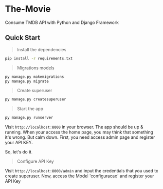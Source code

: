 # The-Movie

Consume TMDB API with Python and Django Framework

## Quick Start

> Install the dependencies

```bash
pip install -r requirements.txt
```

> Migrations models
```bash
py manage.py makemigrations
py manage.py migrate
```

> Create superuser
````bash
py manage.py createsuperuser 
````

> Start the app

````bash
py manage.py runserver
````

Visit `http://localhost:8000` in your browser. The app should be up & running.
When your access the home page, you may think that something it's wrong. 
But calm down. First, you need access admin page and register your API KEY.

So, let's do it.
> Configure API Key

Visit `http://localhost:8000/admin` and input the credentials that you used to create superuser.
Now, access the Model 'configuracao' and register your API Key
